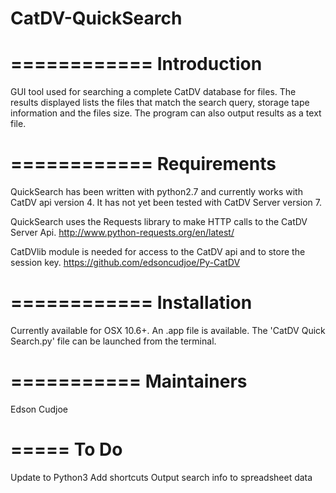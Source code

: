 # CatDV-QuickSearch
============
Introduction
============
GUI tool used for searching a complete CatDV database for
files. The results displayed lists the files that match
the search query, storage tape information and the
files size. The program can also output results as a
text file.


============
Requirements
============
QuickSearch has been written with python2.7 and currently
works with CatDV api version 4.
It has not yet been tested with CatDV Server version 7.

QuickSearch uses the Requests library to make HTTP calls to the CatDV
Server Api.
http://www.python-requests.org/en/latest/

CatDVlib module is needed for access to the CatDV api and
to store the session key.
https://github.com/edsoncudjoe/Py-CatDV


============
Installation
============
Currently available for OSX 10.6+. An .app file is available.
The 'CatDV Quick Search.py' file can be launched from the terminal.


===========
Maintainers
===========
Edson Cudjoe


=====
To Do
=====
Update to Python3
Add shortcuts
Output search info to spreadsheet data
